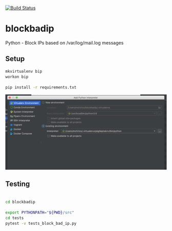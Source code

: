 [![Build Status](https://travis-ci.org/mchirico/blockbadip.svg?branch=develop)](https://travis-ci.org/mchirico/blockbadip)

# blockbadip
Python - Block IPs based on /var/log/mail.log messages



## Setup

```bash
mkvirtualenv bip
workon bip

pip install -r requirements.txt

```



<img src="https://github.com/mchirico/mchirico.github.io/raw/a201450f47434ad8fee4f93dc824caa4ef5864d2/p/images/addvm.png" alt="drawing" width="750px;"/>
         </a>



## Testing

```bash

cd blockbadip

export PYTHONPATH="${PWD}/src"
cd tests
pytest -v tests_block_bad_ip.py

```